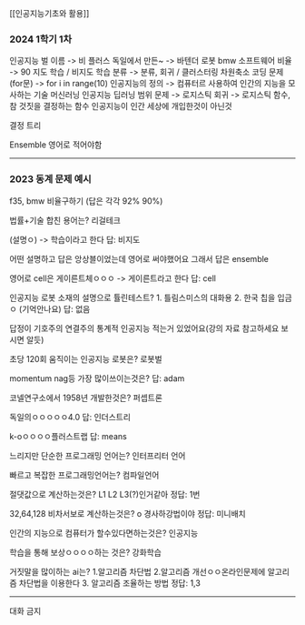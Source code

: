 [[인공지능기초와 활용]]

### 2024 1학기 1차
인공지능 벌 이름
-> 비 플러스
독일에서 만든~
-> 바텐더 로봇
bmw 소프트웨어 비율
-> 90
지도 학습 / 비지도 학습 분류
-> 분류, 회귀 / 클러스터링 차원축소
코딩 문제(for문)
-> for i in range(10)
인공지능의 정의
-> 컴퓨터르 사용하여 인간의 지능을 모사하는 기술
머신러닝 인공지능 딥러닝 범위 문제
->
로지스틱 회귀
-> 로지스틱 함수, 참 것짓을 결정하는 함수
인공지능이 인간 세상에 개입한것이 아닌것

결정 트리

Ensemble 영어로 적어야함

---

### 2023 동계 문제 예시

f35, bmw 비율구하기 (답은 각각 92% 90%)

법률+기술 합친 용어는? 리걸테크

(설명ㅇ) -> 학습이라고 한다 답: 비지도

어떤 설명하고 답은 앙상블이었는데 영어로 써야했어요 그래서 답은 ensemble

영어로 cell은 게이른트체ㅇㅇㅇ -> 게이른트라고 한다 답: cell

인공지능 로봇 소재의 설명으로 튤린테스트? 1. 틀림스미스의 대화용 2. 한국 칩을 입금ㅇ (기억안나요) 답: 없음

답정이 기호주의 연결주의 통계적 인공지능 적는거 있었어요(강의 자료 참고하세요 보시면 알듯)

초당 120회 움직이는 인공지능 로봇은? 로봇벌

momentum nag등 가장 많이쓰이는것은? 답: adam

코넬연구소에서 1958년 개발한것은? 퍼셉트론

독일의ㅇㅇㅇㅇㅇ4.0 답: 인더스트리

k-oㅇㅇㅇㅇ플러스트랩 답: means

느리지만 단순한 프로그래밍 언어는? 인터프리터 언어

빠르고 복잡한 프로그래밍언어는? 컴파일언어

절댓값으로 계산하는것은? L1 L2 L3(?)인거같아 정답: 1번

32,64,128 비차서보로 계산하는것은? o 경사하강법이야 정답: 미니배치

인간의 지능으로 컴퓨터가 할수있다면하는것은? 인공지능

학습을 통해 보상ㅇㅇㅇㅇ하는 것은? 강화학습

거짓말을 많이하는 ai는? 1.알고리즘 차단법 2.알고리즘 개선ㅇㅇ온라인문제에 알고리즘 차단법을 이용한다 3. 알고리즘 조율하는 방법 정답: 1,3

---

대화 금지